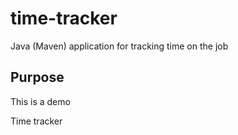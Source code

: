 # time-tracker
Java (Maven) application for tracking time on the job

## Purpose
This is a demo

Time tracker
